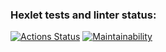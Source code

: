### Hexlet tests and linter status:
[![Actions Status](https://github.com/HDNofc/frontend-project-lvl1/workflows/hexlet-check/badge.svg)](https://github.com/HDNofc/frontend-project-lvl1/actions)
[![Maintainability](https://api.codeclimate.com/v1/badges/0ab432b81553929c59a5/maintainability)](https://codeclimate.com/github/HDNofc/frontend-project-lvl1/maintainability)